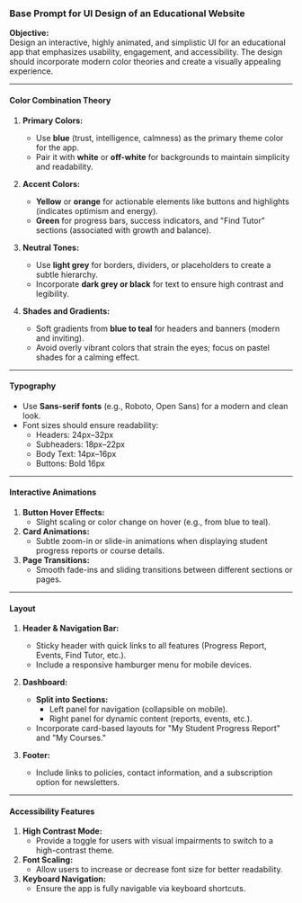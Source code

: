 ### Base Prompt for UI Design of an Educational Website

**Objective:**  
Design an interactive, highly animated, and simplistic UI for an educational app that emphasizes usability, engagement, and accessibility. The design should incorporate modern color theories and create a visually appealing experience.  

---

#### **Color Combination Theory**  
1. **Primary Colors:**  
   - Use **blue** (trust, intelligence, calmness) as the primary theme color for the app.
   - Pair it with **white** or **off-white** for backgrounds to maintain simplicity and readability.  
   
2. **Accent Colors:**  
   - **Yellow** or **orange** for actionable elements like buttons and highlights (indicates optimism and energy).  
   - **Green** for progress bars, success indicators, and "Find Tutor" sections (associated with growth and balance).  

3. **Neutral Tones:**  
   - Use **light grey** for borders, dividers, or placeholders to create a subtle hierarchy.  
   - Incorporate **dark grey or black** for text to ensure high contrast and legibility.  

4. **Shades and Gradients:**  
   - Soft gradients from **blue to teal** for headers and banners (modern and inviting).  
   - Avoid overly vibrant colors that strain the eyes; focus on pastel shades for a calming effect.  

---

#### **Typography**  
- Use **Sans-serif fonts** (e.g., Roboto, Open Sans) for a modern and clean look.  
- Font sizes should ensure readability:
  - Headers: 24px–32px  
  - Subheaders: 18px–22px  
  - Body Text: 14px–16px  
  - Buttons: Bold 16px  

---

#### **Interactive Animations**  
1. **Button Hover Effects:**  
   - Slight scaling or color change on hover (e.g., from blue to teal).  
2. **Card Animations:**  
   - Subtle zoom-in or slide-in animations when displaying student progress reports or course details.  
3. **Page Transitions:**  
   - Smooth fade-ins and sliding transitions between different sections or pages.  

---

#### **Layout**  
1. **Header & Navigation Bar:**  
   - Sticky header with quick links to all features (Progress Report, Events, Find Tutor, etc.).  
   - Include a responsive hamburger menu for mobile devices.  

2. **Dashboard:**  
   - **Split into Sections:**  
     - Left panel for navigation (collapsible on mobile).  
     - Right panel for dynamic content (reports, events, etc.).  
   - Incorporate card-based layouts for "My Student Progress Report" and "My Courses."  

3. **Footer:**  
   - Include links to policies, contact information, and a subscription option for newsletters.  

---

#### **Accessibility Features**  
1. **High Contrast Mode:**  
   - Provide a toggle for users with visual impairments to switch to a high-contrast theme.  
2. **Font Scaling:**  
   - Allow users to increase or decrease font size for better readability.  
3. **Keyboard Navigation:**  
   - Ensure the app is fully navigable via keyboard shortcuts.  